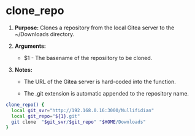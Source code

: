 # clone_repo

1. **Purpose:** Clones a repository from the local Gitea server to the \~/Downloads directory.

2. **Arguments:**
   
   - \$1 - The basename of the reposiitory to be cloned.

3. **Notes:**
   
   - The URL of the Gitea server is hard-coded into the function.
   
   - The .git extension is automatic appended to the repository name.

```bash
clone_repo() {
  local git_svr="http://192.168.0.16:3000/Nullifidian"
  local git_repo="${1}.git"
  git clone  "$git_svr/$git_repo" "$HOME/Downloads"
}
```
